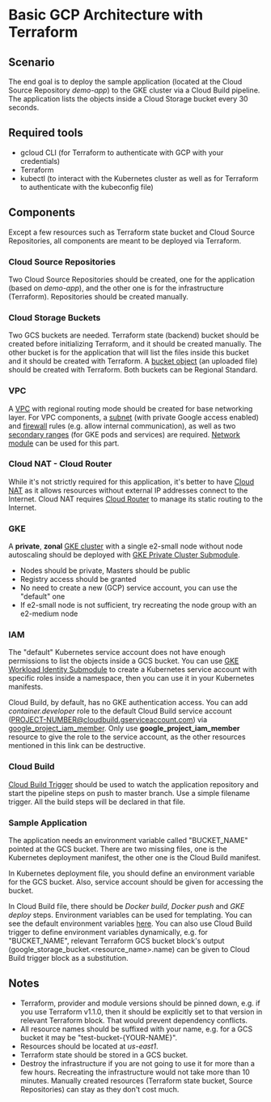 # Basic GCP Architecture with Terraform

## Scenario

The end goal is to deploy the sample application (located at the Cloud Source Repository *demo-app*) to the GKE cluster via a Cloud Build pipeline. The application lists the objects inside a Cloud Storage bucket every 30 seconds.

## Required tools

- gcloud CLI (for Terraform to authenticate with GCP with your credentials)
- Terraform
- kubectl (to interact with the Kubernetes cluster as well as for Terraform to authenticate with the kubeconfig file)

## Components

Except a few resources such as Terraform state bucket and Cloud Source Repositories, all components are meant to be deployed via Terraform.

### Cloud Source Repositories

Two Cloud Source Repositories should be created, one for the application (based on *demo-app*), and the other one is for the infrastructure (Terraform). Repositories should be created manually.

### Cloud Storage Buckets

Two GCS buckets are needed. Terraform state (backend) bucket should be created before initializing Terraform, and it should be created manually. The other bucket is for the application that will list the files inside this bucket and it should be created with Terraform. A [bucket object](https://registry.terraform.io/providers/hashicorp/google/latest/docs/resources/storage_bucket_object) (an uploaded file) should be created with Terraform. Both buckets can be Regional Standard.

### VPC

A [VPC](https://cloud.google.com/vpc/docs/vpc) with regional routing mode should be created for base networking layer. For VPC components, a [subnet](https://cloud.google.com/vpc/docs/subnets) (with private Google access enabled) and [firewall](https://cloud.google.com/vpc/docs/firewalls) rules (e.g. allow internal communication), as well as two [secondary ranges](https://cloud.google.com/vpc/docs/alias-ip) (for GKE pods and services) are required. [Network module](https://registry.terraform.io/modules/terraform-google-modules/network/google/latest) can be used for this part.

### Cloud NAT - Cloud Router

While it's not strictly required for this application, it's better to have [Cloud NAT](https://cloud.google.com/nat/docs/overview) as it allows resources without external IP addresses connect to the Internet. Cloud NAT requires [Cloud Router](https://cloud.google.com/network-connectivity/docs/router/concepts/overview) to manage its static routing to the Internet. 

### GKE

A **private**, **zonal** [GKE cluster](https://cloud.google.com/kubernetes-engine/docs/how-to/private-clusters) with a single e2-small node without node autoscaling should be deployed with [GKE Private Cluster Submodule](https://registry.terraform.io/modules/terraform-google-modules/kubernetes-engine/google/latest/submodules/private-cluster).

- Nodes should be private, Masters should be public
- Registry access should be granted
- No need to create a new (GCP) service account, you can use the "default" one
- If e2-small node is not sufficient, try recreating the node group with an e2-medium node

### IAM

The "default" Kubernetes service account does not have enough permissions to list the objects inside a GCS bucket. You can use [GKE Workload Identity Submodule](https://registry.terraform.io/modules/terraform-google-modules/kubernetes-engine/google/latest/submodules/workload-identity) to create a Kubernetes service account with specific roles inside a namespace, then you can use it in your Kubernetes manifests.

Cloud Build, by default, has no GKE authentication access. You can add *container.developer* role to the default Cloud Build service account (PROJECT-NUMBER@cloudbuild.gserviceaccount.com) via [google_project_iam_member](https://registry.terraform.io/providers/hashicorp/google/latest/docs/resources/google_project_iam). Only use **google_project_iam_member** resource to give the role to the service account, as the other resources mentioned in this link can be destructive.

### Cloud Build

[Cloud Build Trigger](https://registry.terraform.io/providers/hashicorp/google/latest/docs/resources/cloudbuild_trigger#example-usage---cloudbuild-trigger-filename) should be used to watch the application repository and start the pipeline steps on push to master branch. Use a simple filename trigger. All the build steps will be declared in that file.

### Sample Application

The application needs an environment variable called "BUCKET_NAME" pointed at the GCS bucket. There are two missing files, one is the Kubernetes deployment manifest, the other one is the Cloud Build manifest.

In Kubernetes deployment file, you should define an environment variable for the GCS bucket. Also, service account should be given for accessing the bucket.

In Cloud Build file, there should be *Docker build*, *Docker push* and *GKE deploy* steps. Environment variables can be used for templating. You can see the default environment variables [here](https://cloud.google.com/build/docs/configuring-builds/substitute-variable-values). You can also use Cloud Build trigger to define environment variables dynamically, e.g. for "BUCKET_NAME", relevant Terraform GCS bucket block's output (google_storage_bucket.<resource_name>.name) can be given to Cloud Build trigger block as a substitution. 

## Notes

- Terraform, provider and module versions should be pinned down, e.g. if you use Terraform v1.1.0, then it should be explicitly set to that version in relevant Terraform block. That would prevent dependency conflicts.
- All resource names should be suffixed with your name, e.g. for a GCS bucket it may be "test-bucket-{YOUR-NAME}".
- Resources should be located at *us-east1*.
- Terraform state should be stored in a GCS bucket.
- Destroy the infrastructure if you are not going to use it for more than a few hours. Recreating the infrastructure would not take more than 10 minutes. Manually created resources (Terraform state bucket, Source Repositories) can stay as they don't cost much.